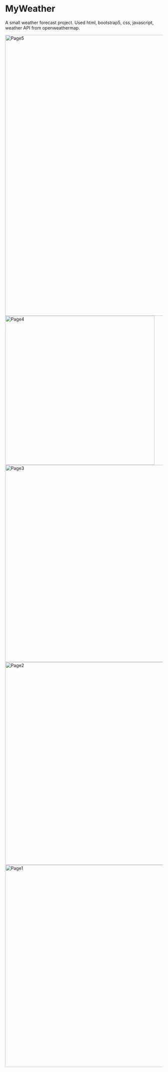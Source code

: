 # MyWeather
A small weather forecast project.
Used html, bootstrap5, css, javascript, weather API from openweathermap.

<img width="899" alt="Page5" src="https://user-images.githubusercontent.com/90526809/232197630-25ea439a-f55b-43d8-9541-5baccf0ea0d4.PNG">
<img width="477" alt="Page4" src="https://user-images.githubusercontent.com/90526809/232197632-026bb900-6a14-482b-9c12-0be094466fee.PNG">
<img width="631" alt="Page3" src="https://user-images.githubusercontent.com/90526809/232197637-5fc3ed86-97a4-4024-9f5a-988fcf8afce8.PNG">
<img width="649" alt="Page2" src="https://user-images.githubusercontent.com/90526809/232197640-b924c8c6-48d1-487c-8f04-498c68463bc9.PNG">
<img width="647" alt="Page1" src="https://user-images.githubusercontent.com/90526809/232197643-a2bc5532-111f-44a4-9d02-752a93f60d86.PNG">
